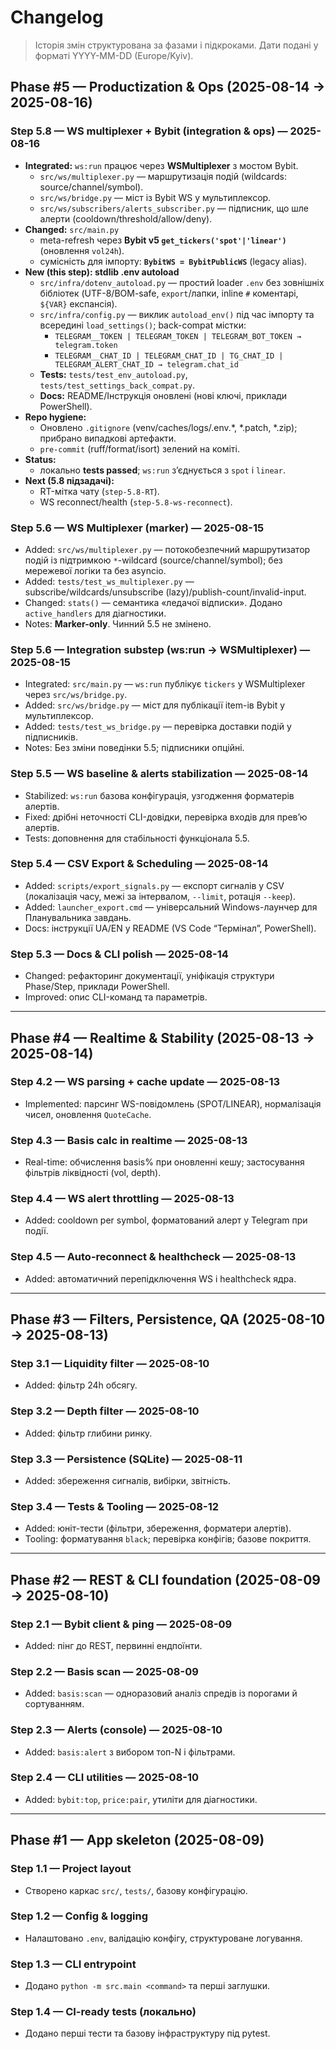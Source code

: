 # Changelog

> Історія змін структурована за фазами і підкроками. Дати подані у форматі YYYY-MM-DD (Europe/Kyiv).

## Phase #5 — Productization & Ops (2025-08-14 → 2025-08-16)

### Step 5.8 — WS multiplexer + Bybit (integration & ops) — 2025-08-16
- **Integrated:** `ws:run` працює через **WSMultiplexer** з мостом Bybit.
  - `src/ws/multiplexer.py` — маршрутизація подій (wildcards: source/channel/symbol).
  - `src/ws/bridge.py` — міст із Bybit WS у мультиплексор.
  - `src/ws/subscribers/alerts_subscriber.py` — підписник, що шле алерти (cooldown/threshold/allow/deny).
- **Changed:** `src/main.py`
  - meta-refresh через **Bybit v5 `get_tickers('spot'|'linear')`** (оновлення `vol24h`).
  - сумісність для імпорту: **`BybitWS = BybitPublicWS`** (legacy alias).
- **New (this step): stdlib .env autoload**
  - `src/infra/dotenv_autoload.py` — простий loader `.env` без зовнішніх бібліотек (UTF-8/BOM-safe, `export`/лапки, inline `#` коментарі, `${VAR}` експансія).
  - `src/infra/config.py` — виклик `autoload_env()` під час імпорту та всередині `load_settings()`; back-compat містки:
    - `TELEGRAM__TOKEN | TELEGRAM_TOKEN | TELEGRAM_BOT_TOKEN → telegram.token`
    - `TELEGRAM__CHAT_ID | TELEGRAM_CHAT_ID | TG_CHAT_ID | TELEGRAM_ALERT_CHAT_ID → telegram.chat_id`
  - **Tests:** `tests/test_env_autoload.py`, `tests/test_settings_back_compat.py`.
  - **Docs:** README/Інструкція оновлені (нові ключі, приклади PowerShell).
- **Repo hygiene:**
  - Оновлено `.gitignore` (venv/caches/logs/.env.*, *.patch, *.zip); прибрано випадкові артефакти.
  - `pre-commit` (ruff/format/isort) зелений на коміті.
- **Status:**
  - локально **tests passed**; `ws:run` з’єднується з `spot` і `linear`.
- **Next (5.8 підзадачі):**
  - RT-мітка чату (`step-5.8-RT`).
  - WS reconnect/health (`step-5.8-ws-reconnect`).

### Step 5.6 — WS Multiplexer (marker) — 2025-08-15
- Added: `src/ws/multiplexer.py` — потокобезпечний маршрутизатор подій із підтримкою `*`-wildcard (source/channel/symbol); без мережевої логіки та без asyncio.
- Added: `tests/test_ws_multiplexer.py` — subscribe/wildcards/unsubscribe (lazy)/publish-count/invalid-input.
- Changed: `stats()` — семантика «ледачої відписки». Додано `active_handlers` для діагностики.
- Notes: **Marker-only**. Чинний 5.5 не змінено.

### Step 5.6 — Integration substep (ws:run → WSMultiplexer) — 2025-08-15
- Integrated: `src/main.py` — `ws:run` публікує `tickers` у WSMultiplexer через `src/ws/bridge.py`.
- Added: `src/ws/bridge.py` — міст для публікації item-ів Bybit у мультиплексор.
- Added: `tests/test_ws_bridge.py` — перевірка доставки подій у підписників.
- Notes: Без зміни поведінки 5.5; підписники опційні.

### Step 5.5 — WS baseline & alerts stabilization — 2025-08-14
- Stabilized: `ws:run` базова конфігурація, узгодження форматерів алертів.
- Fixed: дрібні неточності CLI-довідки, перевірка входів для прев’ю алертів.
- Tests: доповнення для стабільності функціонала 5.5.

### Step 5.4 — CSV Export & Scheduling — 2025-08-14
- Added: `scripts/export_signals.py` — експорт сигналів у CSV (локалізація часу, межі за інтервалом, `--limit`, ротація `--keep`).
- Added: `launcher_export.cmd` — універсальний Windows-лаунчер для Планувальника завдань.
- Docs: інструкції UA/EN у README (VS Code “Термінал”, PowerShell).

### Step 5.3 — Docs & CLI polish — 2025-08-14
- Changed: рефакторинг документації, уніфікація структури Phase/Step, приклади PowerShell.
- Improved: опис CLI-команд та параметрів.

---

## Phase #4 — Realtime & Stability (2025-08-13 → 2025-08-14)
### Step 4.2 — WS parsing + cache update — 2025-08-13
- Implemented: парсинг WS-повідомлень (SPOT/LINEAR), нормалізація чисел, оновлення `QuoteCache`.

### Step 4.3 — Basis calc in realtime — 2025-08-13
- Real-time: обчислення basis% при оновленні кешу; застосування фільтрів ліквідності (vol, depth).

### Step 4.4 — WS alert throttling — 2025-08-13
- Added: cooldown per symbol, форматований алерт у Telegram при події.

### Step 4.5 — Auto-reconnect & healthcheck — 2025-08-13
- Added: автоматичний перепідключення WS і healthcheck ядра.

---

## Phase #3 — Filters, Persistence, QA (2025-08-10 → 2025-08-13)
### Step 3.1 — Liquidity filter — 2025-08-10
- Added: фільтр 24h обсягу.

### Step 3.2 — Depth filter — 2025-08-10
- Added: фільтр глибини ринку.

### Step 3.3 — Persistence (SQLite) — 2025-08-11
- Added: збереження сигналів, вибірки, звітність.

### Step 3.4 — Tests & Tooling — 2025-08-12
- Added: юніт-тести (фільтри, збереження, форматери алертів).
- Tooling: форматування `black`; перевірка конфігів; базове покриття.

---

## Phase #2 — REST & CLI foundation (2025-08-09 → 2025-08-10)
### Step 2.1 — Bybit client & ping — 2025-08-09
- Added: пінг до REST, первинні ендпоїнти.

### Step 2.2 — Basis scan — 2025-08-09
- Added: `basis:scan` — одноразовий аналіз спредів із порогами й сортуванням.

### Step 2.3 — Alerts (console) — 2025-08-10
- Added: `basis:alert` з вибором топ-N і фільтрами.

### Step 2.4 — CLI utilities — 2025-08-10
- Added: `bybit:top`, `price:pair`, утиліти для діагностики.

---

## Phase #1 — App skeleton (2025-08-09)
### Step 1.1 — Project layout
- Створено каркас `src/`, `tests/`, базову конфігурацію.

### Step 1.2 — Config & logging
- Налаштовано `.env`, валідацію конфігу, структуроване логування.

### Step 1.3 — CLI entrypoint
- Додано `python -m src.main <command>` та перші заглушки.

### Step 1.4 — CI-ready tests (локально)
- Додано перші тести та базову інфраструктуру під pytest.
